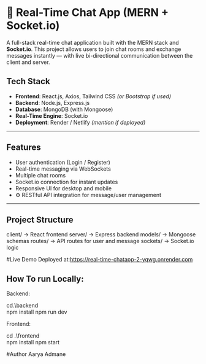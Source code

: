 # 💬 Real-Time Chat App (MERN + Socket.io)

A full-stack real-time chat application built with the MERN stack and **Socket.io**. This project allows users to join chat rooms and exchange messages instantly — with live bi-directional communication between the client and server.

##  Tech Stack

- **Frontend**: React.js, Axios, Tailwind CSS *(or Bootstrap if used)*
- **Backend**: Node.js, Express.js
- **Database**: MongoDB (with Mongoose)
- **Real-Time Engine**: Socket.io
- **Deployment**: Render / Netlify *(mention if deployed)*

---

##  Features

-  User authentication (Login / Register)
-  Real-time messaging via WebSockets
-  Multiple chat rooms
-  Socket.io connection for instant updates
-  Responsive UI for desktop and mobile
- ⚙ RESTful API integration for message/user management

---

##  Project Structure


client/     → React frontend
server/     → Express backend
models/     → Mongoose schemas
routes/     → API routes for user and message
sockets/    → Socket.io logic


 #Live Demo
Deployed at:https://real-time-chatapp-2-yqwg.onrender.com


## How To run Locally:

Backend:

cd.\backend\
npm install
npm run dev

Frontend:

cd .\frontend\
npm install
npm start

 #Author
Aarya Admane




